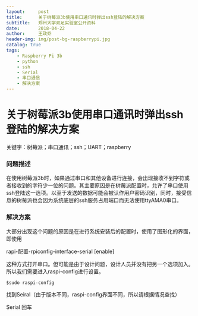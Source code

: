 ```yaml
---
layout:     post
title:      关于树莓派3b使用串口通讯时弹出ssh登陆的解决方案
subtitle:   郑州大学双足实验室公开资料
date:       2018-04-22
author:     王政乔
header-img: img/post-bg-raspberrypi.jpg
catalog: true
tags:
    - Raspberry Pi 3b
    - python
    - ssh
    - Serial
    - 串口通信
    - 解决方案
---
```


# 关于树莓派3b使用串口通讯时弹出ssh登陆的解决方案



关键字：树莓派；串口通讯；ssh；UART；raspberry

### 问题描述

在使用树莓派3b时，如果通过串口和其他设备进行连接，会出现接收不到字符或者接收到的字符少一位的问题。其主要原因是在树莓派配置时，允许了串口使用ssh登陆这一选项。以至于发送的数据可能会被认作用户密码识别，同时，接受信息的树莓派也会因为系统底层的ssh服务占用端口而无法使用ttyAMA0串口。

### 解决方案

大部分出现这个问题的原因是在进行系统安装后的配置时，使用了图形化的界面，即使用

rapi-配置-rpiconfig-interface-serial [enable]

这种方式打开串口。但可能是由于设计问题，设计人员并没有把另一个选项加入。所以我们需要进入raspi-config进行设置。

```shell
$sudo raspi-config
```

找到Seiral（由于版本不同，raspi-config界面不同，所以请根据情况查找）

Serial 回车 